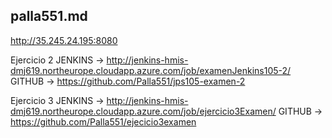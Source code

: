 ## palla551.md

http://35.245.24.195:8080

Ejercicio 2
JENKINS -> http://jenkins-hmis-dmj619.northeurope.cloudapp.azure.com/job/examenJenkins105-2/
GITHUB -> https://github.com/Palla551/jps105-examen-2

Ejercicio 3
JENKINS -> http://jenkins-hmis-dmj619.northeurope.cloudapp.azure.com/job/ejercicio3Examen/
GITHUB -> https://github.com/Palla551/ejecicio3examen